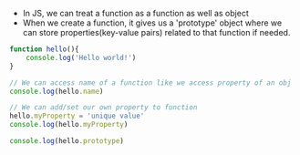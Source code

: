 - In JS, we can treat a function as a function as well as object
- When we create a function, it gives us a 'prototype' object where we can store properties(key-value pairs) related to that function if needed.

```javascript
function hello(){
    console.log('Hello world!')
}

// We can access name of a function like we access property of an obj
console.log(hello.name)

// We can add/set our own property to function
hello.myProperty = 'unique value'
console.log(hello.myProperty)

console.log(hello.prototype)
```

